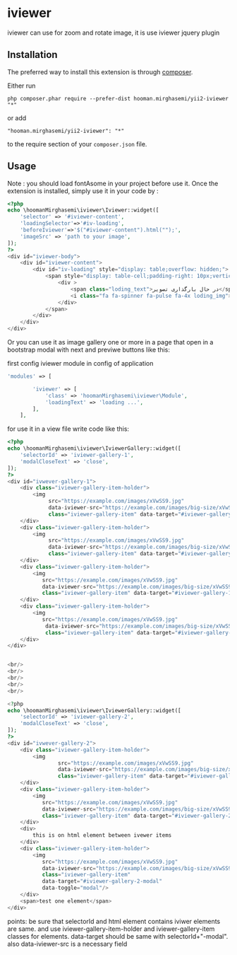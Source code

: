 iviewer
=======
iviewer can use for zoom and rotate image, it is use iviewer jquery plugin 

Installation
------------

The preferred way to install this extension is through [composer](http://getcomposer.org/download/).

Either run

```
php composer.phar require --prefer-dist hooman.mirghasemi/yii2-iviewer "*"
```

or add

```
"hooman.mirghasemi/yii2-iviewer": "*"
```

to the require section of your `composer.json` file.


Usage
-----
Note : you should load fontAsome in your project before use it.
Once the extension is installed, simply use it in your code by  :

```php
<?php
echo \hoomanMirghasemi\iviewer\Iviewer::widget([
    'selector' => '#iviewer-content',
    'loadingSelector'=>'#iv-loading',
    'beforeIviewer'=>'$("#iviewer-content").html("");',
    'imageSrc' => 'path to your image',
]);
?>
<div id="iviewer-body">
    <div id="iviewer-content">
        <div id="iv-loading" style="display: table;overflow: hidden;">
            <span style="display: table-cell;padding-right: 10px;vertical-align: middle;">
                <div >
                    <span class="loding_text">در حال بارگذاری تصویر</span>
                    <i class="fa fa-spinner fa-pulse fa-4x loding_img"></i>
                </div>
            </span>
        </div>
    </div>
</div>
```

Or  you can use it as image gallery one or more in a page that open in a bootstrap modal with next and previwe buttons
like this:

first config iviewer module in config of application
```php
'modules' => [

        'iviewer' => [
            'class' => 'hoomanMirghasemi\iviewer\Module',
            'loadingText' => 'loading ...',
        ],
    ],
```

for use it in a view file write code like this:
 ```php
 <?php
 echo \hoomanMirghasemi\iviewer\IviewerGallery::widget([
     'selectorId' => 'iviewer-gallery-1',
     'modalCloseText' => 'close',
 ]);
 ?>
 <div id="ivwever-gallery-1">
     <div class="iviewer-gallery-item-holder">
         <img 
              src="https://example.com/images/xVwSS9.jpg"
              data-iviewer-src="https://example.com/images/big-size/xVwSS9.jpg"
              class="iviewer-gallery-item" data-target="#iviewer-gallery-1-modal" data-toggle="modal"/>
     </div>
     <div class="iviewer-gallery-item-holder">
         <img 
              src="https://example.com/images/xVwSS9.jpg"
              data-iviewer-src="https://example.com/images/big-size/xVwSS9.jpg"
              class="iviewer-gallery-item" data-target="#iviewer-gallery-1-modal" data-toggle="modal"/>
     </div>
     <div class="iviewer-gallery-item-holder">
         <img 
            src="https://example.com/images/xVwSS9.jpg"
            data-iviewer-src="https://example.com/images/big-size/xVwSS9.jpg"
            class="iviewer-gallery-item" data-target="#iviewer-gallery-1-modal" data-toggle="modal"/>
     </div>
     <div class="iviewer-gallery-item-holder">
         <img 
            src="https://example.com/images/xVwSS9.jpg"
             data-iviewer-src="https://example.com/images/big-size/xVwSS9.jpg"
             class="iviewer-gallery-item" data-target="#iviewer-gallery-1-modal" data-toggle="modal"/>
     </div>
 </div>
 
 
 <br/>
 <br/>
 <br/>
 <br/>
 <br/>
 
 <?php
 echo \hoomanMirghasemi\iviewer\IviewerGallery::widget([
     'selectorId' => 'iviewer-gallery-2',
     'modalCloseText' => 'close',
 ]);
 ?>
 <div id="ivwever-gallery-2">
     <div class="iviewer-gallery-item-holder">
         <img
                 src="https://example.com/images/xVwSS9.jpg"
                 data-iviewer-src="https://example.com/images/big-size/xVwSS9.jpg"
                 class="iviewer-gallery-item" data-target="#iviewer-gallery-2-modal" data-toggle="modal"/>
     </div>
     <div class="iviewer-gallery-item-holder">
         <img 
            src="https://example.com/images/xVwSS9.jpg"
            data-iviewer-src="https://example.com/images/big-size/xVwSS9.jpg"
            class="iviewer-gallery-item" data-target="#iviewer-gallery-2-modal" data-toggle="modal"/>
     </div>
     <div>
         this is on html element between ivewer items
     </div>
     <div class="iviewer-gallery-item-holder">
         <img 
            src="https://example.com/images/xVwSS9.jpg"
            data-iviewer-src="https://example.com/images/big-size/xVwSS9.jpg"
            class="iviewer-gallery-item" 
            data-target="#iviewer-gallery-2-modal" 
            data-toggle="modal"/>
     </div>
     <span>test one element</span>
 </div>
 ```
points: 
be sure that selectorId and html element contains iviwer elements
are same. and use iviewer-gallery-item-holder and iviewer-gallery-item classes for
elements. data-target should be same with selectorId+"-modal". also
data-iviewer-src is a necessary field
